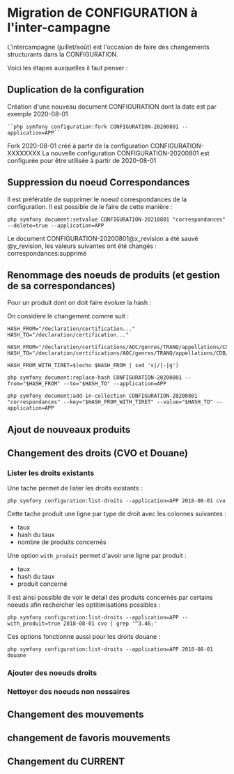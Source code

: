 # Migration de CONFIGURATION à l'inter-campagne

L'intercampagne (juillet/août) est l'occasion de faire des changements structurants dans la CONFIGURATION.

Voici les étapes auxquelles il faut penser :

## Duplication de la configuration

Création d'une nouveau document CONFIGURATION dont la date est par exemple 2020-08-01

    ``php symfony configuration:fork CONFIGURATION-20200801 --application=APP``

Fork 2020-08-01 créé à partir de la configuration CONFIGURATION-XXXXXXXX
La nouvelle configuration CONFIGURATION-20200801 est configurée pour être utilisée à partir de 2020-08-01

## Suppression du noeud Correspondances

Il est préférable de supprimer le noeud correspondances de la configuration. Il est possible de le faire de cette manière :

    php symfony document:setvalue CONFIGURATION-20210801 "correspondances" --delete=true --application=APP

Le document CONFIGURATION-20200801@x_revision a été sauvé @y_revision, les valeurs suivantes ont été changés : correspondances:supprimé

## Renommage des noeuds de produits (et gestion de sa correspondances)

Pour un produit dont on doit faire évoluer la hash :

On considère le changement comme suit :

    HASH_FROM="/declaration/certification..."
    HASH_TO="/declaration/certification..."

    HASH_FROM="/declaration/certifications/AOC/genres/TRANQ/appellations/CDB/mentions/DEFAUT/lieux/DEFAUT/couleurs/blanc/cepages/DEFAUT"
    HASH_TO="/declaration/certifications/AOC/genres/TRANQ/appellations/CDB/mentions/DEFAUT/lieux/DEFAUT/couleurs/blanc_pas_moelleux/cepages/DEFAUT"

    HASH_FROM_WITH_TIRET=$(echo $HASH_FROM | sed 's|/|-|g')

    php symfony document:replace-hash CONFIGURATION-20200801 --from="$HASH_FROM" --to="$HASH_TO" --application=APP

    php symfony document:add-in-collection CONFIGURATION-20200801 "correspondances" --key="$HASH_FROM_WITH_TIRET" --value="$HASH_TO" --application=APP

## Ajout de nouveaux produits

## Changement des droits (CVO et Douane)

### Lister les droits existants

Une tache permet de lister les droits existants :

    php symfony configuration:list-droits --application=APP 2018-08-01 cvo

Cette tache produit une ligne par type de droit avec les colonnes suivantes :

 - taux
 - hash du taux
 - nombre de produits concernés

Une option ``with_produit`` permet d'avoir une ligne par produit :

 - taux
 - hash du taux
 - produit concerné

Il est ainsi possible de voir le détail des produits concernés par certains noeuds afin rechercher les optitimisations possibles :

    php symfony configuration:list-droits --application=APP --with_produit=true 2018-08-01 cvo | grep '^3.46;'

Ces options fonctionne aussi pour les droits douane :

    php symfony configuration:list-droits --application=APP 2018-08-01 douane

### Ajouter des noeuds droits

### Nettoyer des noeuds non nessaires

## Changement des mouvements

## changement de favoris mouvements

## Changement du CURRENT
